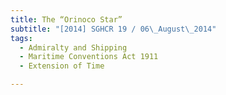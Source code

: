 ```yaml
---
title: The “Orinoco Star” 
subtitle: "[2014] SGHCR 19 / 06\_August\_2014"
tags:
  - Admiralty and Shipping
  - Maritime Conventions Act 1911
  - Extension of Time

---
```


